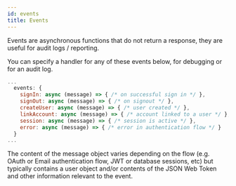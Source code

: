 ```yaml
---
id: events
title: Events
---
```


Events are asynchronous functions that do not return a response, they are useful for audit logs / reporting.

You can specify a handler for any of these events below, for debugging or for an audit log.

```js title="pages/api/auth/[...nextauth].js"
...
  events: {
    signIn: async (message) => { /* on successful sign in */ },
    signOut: async (message) => { /* on signout */ },
    createUser: async (message) => { /* user created */ },
    linkAccount: async (message) => { /* account linked to a user */ },
    session: async (message) => { /* session is active */ },
    error: async (message) => { /* error in authentication flow */ }
  }
...
```

The content of the message object varies depending on the flow (e.g. OAuth or Email authentication flow, JWT or database sessions, etc) but typically contains a user object and/or contents of the JSON Web Token and other information relevant to the event.
